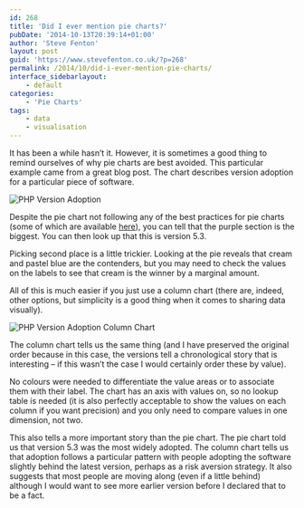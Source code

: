 ```yaml
---
id: 268
title: 'Did I ever mention pie charts?'
pubDate: '2014-10-13T20:39:14+01:00'
author: 'Steve Fenton'
layout: post
guid: 'https://www.stevefenton.co.uk/?p=268'
permalink: /2014/10/did-i-ever-mention-pie-charts/
interface_sidebarlayout:
    - default
categories:
    - 'Pie Charts'
tags:
    - data
    - visualisation
---
```


It has been a while hasn’t it. However, it is sometimes a good thing to remind ourselves of why pie charts are best avoided. This particular example came from a great blog post. The chart describes version adoption for a particular piece of software.

![PHP Version Adoption](https://www.stevefenton.co.uk/wp-content/uploads/2015/07/php-version-adoption-pie1.png)

Despite the pie chart not following any of the best practices for pie charts (some of which are available [here](https://www.stevefenton.co.uk/2011/10/A-Great-Example-Of-A-Terrible-Pie-Chart/)), you can tell that the purple section is the biggest. You can then look up that this is version 5.3.

Picking second place is a little trickier. Looking at the pie reveals that cream and pastel blue are the contenders, but you may need to check the values on the labels to see that cream is the winner by a marginal amount.

All of this is much easier if you just use a column chart (there are, indeed, other options, but simplicity is a good thing when it comes to sharing data visually).

![PHP Version Adoption Column Chart](https://www.stevefenton.co.uk/wp-content/uploads/2015/07/php-version-adoption-column1.png)

The column chart tells us the same thing (and I have preserved the original order because in this case, the versions tell a chronological story that is interesting – if this wasn’t the case I would certainly order these by value).

No colours were needed to differentiate the value areas or to associate them with their label. The chart has an axis with values on, so no lookup table is needed (it is also perfectly acceptable to show the values on each column if you want precision) and you only need to compare values in one dimension, not two.

This also tells a more important story than the pie chart. The pie chart told us that version 5.3 was the most widely adopted. The column chart tells us that adoption follows a particular pattern with people adopting the software slightly behind the latest version, perhaps as a risk aversion strategy. It also suggests that most people are moving along (even if a little behind) although I would want to see more earlier version before I declared that to be a fact.